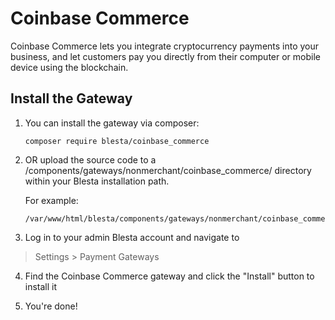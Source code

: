 # Coinbase Commerce

Coinbase Commerce lets you integrate cryptocurrency payments into your business, and let customers pay you directly from their computer or mobile device using the blockchain.

## Install the Gateway

1. You can install the gateway via composer:

    ```
    composer require blesta/coinbase_commerce
    ```

2. OR upload the source code to a /components/gateways/nonmerchant/coinbase_commerce/ directory within
your Blesta installation path.

    For example:

    ```
    /var/www/html/blesta/components/gateways/nonmerchant/coinbase_commerce/
    ```

3. Log in to your admin Blesta account and navigate to
> Settings > Payment Gateways

4. Find the Coinbase Commerce gateway and click the "Install" button to install it

5. You're done!
